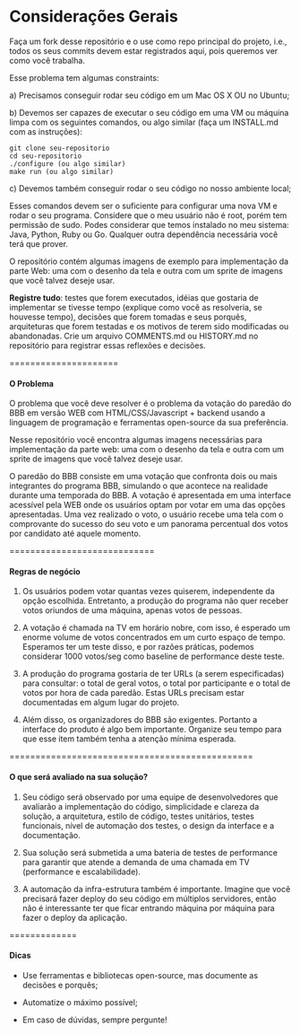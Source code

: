 # Considerações Gerais
Faça um fork desse repositório e o use como repo principal do projeto, i.e.,
todos os seus commits devem estar registrados aqui, pois queremos ver como
você trabalha.

Esse problema tem algumas constraints:

a) Precisamos conseguir rodar seu código em um Mac OS X OU no Ubuntu;

b) Devemos ser capazes de executar o seu código em uma VM ou máquina limpa com
   os seguintes comandos, ou algo similar (faça um INSTALL.md com as
   instruções):

    git clone seu-repositorio
    cd seu-repositorio
    ./configure (ou algo similar)
    make run (ou algo similar)

c) Devemos também conseguir rodar o seu código no nosso ambiente local;

Esses comandos devem ser o suficiente para configurar uma nova VM e rodar o
seu programa. Considere que o meu usuário não é root, porém tem permissão de
sudo. Podes considerar que temos instalado no meu sistema: Java, Python, Ruby
ou Go. Qualquer outra dependência necessária você terá que prover.

O repositório contém algumas imagens de exemplo para implementação da parte
Web: uma com o desenho da tela e outra com um sprite de imagens que você
talvez deseje usar.

**Registre tudo**: testes que forem executados, idéias que gostaria de
implementar se tivesse tempo (explique como você as resolveria, se houvesse
tempo), decisões que forem tomadas e seus porquês, arquiteturas que forem
testadas e os motivos de terem sido modificadas ou abandonadas. Crie um
arquivo COMMENTS.md ou HISTORY.md no repositório para registrar essas
reflexões e decisões.

=====================
#### O Problema

O problema que você deve resolver é o problema da votação do paredão do BBB em
versão WEB com HTML/CSS/Javascript + backend usando a linguagem de programação
e ferramentas open-source da sua preferência.

Nesse repositório você encontra algumas imagens necessárias para implementação
da parte web: uma com o desenho da tela e outra com um sprite de imagens que
você talvez deseje usar.

O paredão do BBB consiste em uma votação que confronta dois ou mais
integrantes do programa BBB, simulando o que acontece na realidade durante uma
temporada do BBB. A votação é apresentada em uma interface acessível pela WEB
onde os usuários optam por votar em uma das opções apresentadas. Uma vez
realizado o voto, o usuário recebe uma tela com o comprovante do sucesso do
seu voto e um panorama percentual dos votos por candidato até aquele momento.

============================
#### Regras de negócio

1. Os usuários podem votar quantas vezes quiserem, independente da opção
   escolhida. Entretanto, a produção do programa não quer receber votos
   oriundos de uma máquina, apenas votos de pessoas.

2. A votação é chamada na TV em horário nobre, com isso, é esperado um enorme
   volume de votos concentrados em um curto espaço de tempo. Esperamos ter um
   teste disso, e por razões práticas, podemos considerar 1000 votos/seg como 
   baseline de performance deste teste.

3. A produção do programa gostaria de ter URLs (a serem especificadas) para
   consultar: o total de geral votos, o total por participante e o total de
   votos por hora de cada paredão. Estas URLs precisam estar documentadas em
   algum lugar do projeto.

4. Além disso, os organizadores do BBB são exigentes. Portanto a interface do
   produto é algo bem importante. Organize seu tempo para que esse item também
   tenha a atenção mínima esperada.


===============================================
#### O que será avaliado na sua solução?

1. Seu código será observado por uma equipe de desenvolvedores que avaliarão a
   implementação do código, simplicidade e clareza da solução, a arquitetura,
   estilo de código, testes unitários, testes funcionais, nível de automação
   dos testes, o design da interface e a documentação.

2. Sua solução será submetida a uma bateria de testes de performance para
   garantir que atende a demanda de uma chamada em TV (performance e
   escalabilidade).

3. A automação da infra-estrutura também é importante. Imagine que você
   precisará fazer deploy do seu código em múltiplos servidores, então não é
   interessante ter que ficar entrando máquina por máquina para fazer o deploy
   da aplicação.

=============
#### Dicas

- Use ferramentas e bibliotecas open-source, mas documente as decisões e
  porquês;

- Automatize o máximo possível;

- Em caso de dúvidas, sempre pergunte!

